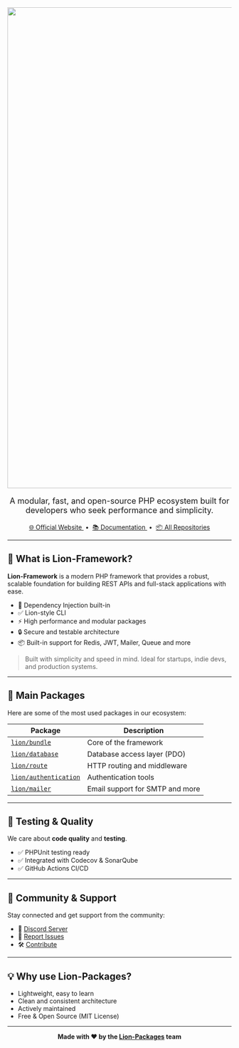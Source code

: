 <div align="center">
  <img width="1920" height="1080" alt="presentation-lion-parking" src="https://github.com/user-attachments/assets/970a04d0-dc2a-4e38-9a96-1a00d04c3d2a" />
    
  <p style="font-size: 18px;">
    A modular, fast, and open-source PHP ecosystem built for developers who seek performance and simplicity.
  </p>

  <a href="https://dev.lion-packages.com" target="_blank">
    🌐 Official Website
  </a>
  &nbsp;•&nbsp;
  <a href="https://dev.lion-packages.com/docs/library/content" target="_blank">
    📚 Documentation
  </a>
  &nbsp;•&nbsp;
  <a href="https://github.com/orgs/lion-packages/repositories" target="_blank">
    📦 All Repositories
  </a>
</div>

---

## 🦁 What is Lion-Framework?

**Lion-Framework** is a modern PHP framework that provides a robust, scalable foundation for building REST APIs and full-stack applications with ease.

- 🔩 Dependency Injection built-in
- ✅ Lion-style CLI
- ⚡ High performance and modular packages
- 🔒 Secure and testable architecture
- 📦 Built-in support for Redis, JWT, Mailer, Queue and more

> Built with simplicity and speed in mind. Ideal for startups, indie devs, and production systems.

---

## 🧩 Main Packages

Here are some of the most used packages in our ecosystem:

| Package | Description |
|--------|-------------|
| [`lion/bundle`](https://github.com/lion-packages/bundle) | Core of the framework |
| [`lion/database`](https://github.com/lion-packages/database) | Database access layer (PDO) |
| [`lion/route`](https://github.com/lion-packages/router) | HTTP routing and middleware |
| [`lion/authentication`](https://github.com/lion-packages/authentication) | Authentication tools |
| [`lion/mailer`](https://github.com/lion-packages/mailer) | Email support for SMTP and more |

---

## 🧪 Testing & Quality

We care about **code quality** and **testing**.

- ✅ PHPUnit testing ready
- ✅ Integrated with Codecov & SonarQube
- ✅ GitHub Actions CI/CD

---

## 💬 Community & Support

Stay connected and get support from the community:

- 💬 [Discord Server]([https://discord.gg/lion-packages](https://discord.gg/qNuJdfFf5j))
- 🐛 [Report Issues](https://github.com/lion-packages/framework/issues)
- 🛠 [Contribute](https://github.com/lion-packages/framework/blob/main/.github/CONTRIBUTING.MD)

---

## 💡 Why use Lion-Packages?

- Lightweight, easy to learn
- Clean and consistent architecture
- Actively maintained
- Free & Open Source (MIT License)

---

<div align="center">
  <strong>Made with ❤️ by the <a href="https://github.com/lion-packages">Lion-Packages</a> team</strong>
</div>

